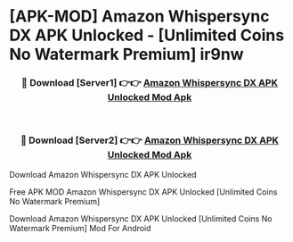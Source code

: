 # [APK-MOD] Amazon Whispersync DX APK Unlocked - [Unlimited Coins No Watermark Premium] ir9nw



<div align="center">
<h3>🔴 Download [Server1] 👉👉 <a href="https://momento.my/?title=Amazon_Whispersync_DX_APK_Unlocked">Amazon Whispersync DX APK Unlocked Mod Apk</a></h3><br>

<h3>🔴 Download [Server2] 👉👉 <a href="https://momento.my/?title=Amazon_Whispersync_DX_APK_Unlocked">Amazon Whispersync DX APK Unlocked Mod Apk</a></h3>
</div>



Download Amazon Whispersync DX APK Unlocked 

Free APK MOD Amazon Whispersync DX APK Unlocked [Unlimited Coins No Watermark Premium]

Download Amazon Whispersync DX APK Unlocked [Unlimited Coins No Watermark Premium] Mod For Android
